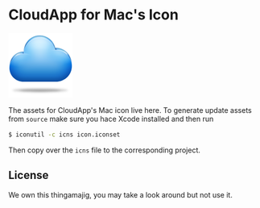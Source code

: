 # CloudApp for Mac's Icon

![icon-preview](https://github.com/cloudapp/icon/raw/master/icon.iconset/icon_128x128.png)

The assets for CloudApp's Mac icon live here. To generate update assets from
`source` make sure you hace Xcode installed and then run

```bash
$ iconutil -c icns icon.iconset
```

Then copy over the `icns` file to the corresponding project.

## License

We own this thingamajig, you may take a look around but not use it.
